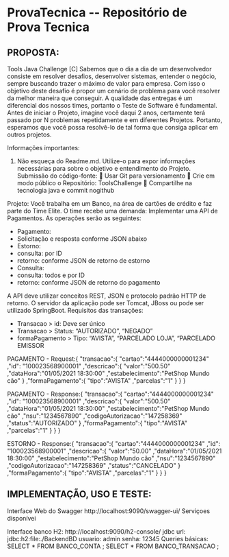 # ProvaTecnica -- Repositório de Prova Tecnica

PROPOSTA:
---------------------------------------------------------------------------------------------------------

Tools Java Challenge [C]
Sabemos que o dia a dia de um desenvolvedor consiste em resolver desafios, desenvolver sistemas, entender o negócio, sempre buscando trazer o máximo de valor para empresa. Com isso o objetivo deste desafio é propor um cenário de problema para você resolver da melhor maneira que conseguir.
A qualidade das entregas é um diferencial dos nossos times, portanto o Teste de Software é fundamental.
Antes de iniciar o Projeto, imagine você daqui 2 anos, certamente terá passado por N problemas repetidamente e em diferentes Projetos. Portanto, esperamos que você possa resolvê-lo de tal forma que consiga aplicar em outros projetos.

Informações importantes:
1. Não esqueça do Readme.md. Utilize-o para expor informações necessárias para sobre o
  objetivo e entendimento do Projeto.
Submissão do código-fonte:
   Usar Git para versionamento
   Crie em modo público o Repositório: ToolsChallenge
   Compartilhe na tecnologia java e commit nogithub

Projeto:
Você trabalha em um Banco, na área de cartões de crédito e faz parte do Time Elite.
O time recebe uma demanda: Implementar uma API de Pagamentos.
As operações serão as seguintes:
  - Pagamento:
  - Solicitação e resposta conforme JSON abaixo
  - Estorno:
  - consulta: por ID
  - retorno: conforme JSON de retorno de estorno
  - Consulta:
  - consulta: todos e por ID
  - retorno: conforme JSON de retorno do pagamento

A API deve utilizar conceitos REST, JSON e protocolo padrão HTTP de retorno.
O servidor da aplicação pode ser Tomcat, JBoss ou pode ser utilizado SpringBoot.
Requisitos das transações:
  - Transacao > id: Deve ser único
  - Transacao > Status: “AUTORIZADO”, “NEGADO”
  - formaPagamento > Tipo: “AVISTA”, “PARCELADO LOJA”, “PARCELADO EMISSOR

PAGAMENTO - Request:{
	"transacao":{
		"cartao":"4444000000001234"
		,"id": "100023568900001"
		,"descricao":{
			"valor":"500.50"
			,"dataHora":"01/05/2021 18:30:00"
			,"estabelecimento":"PetShop Mundo cão"
		}
		,"formaPagamento":{
			"tipo":"AVISTA"
			,"parcelas":"1"
		}
	}
}

PAGAMENTO - Response:{
	"transacao":{
		"cartao":"4444000000001234"
		,"id": "100023568900001"
		,"descricao":{
			"valor":"500.50"
			,"dataHora":"01/05/2021 18:30:00"
			,"estabelecimento":"PetShop Mundo cão"
			,"nsu":"1234567890"
			,"codigoAutorizacao":"147258369"
			,"status":"AUTORIZADO"
		}
		,"formaPagamento":{
			"tipo":"AVISTA"
			,"parcelas":"1"
		}
	}
}

ESTORNO - Response:{
	"transacao":{
		"cartao":"4444000000001234"
		,"id": "100023568900001"
		,"descricao":{
			"valor":"50.00"
			,"dataHora":"01/05/2021 18:30:00"
			,"estabelecimento":"PetShop Mundo cão"
			,"nsu":"1234567890"
			,"codigoAutorizacao":"147258369"
			,"status":"CANCELADO"
		}
		,"formaPagamento":{
			"tipo":"AVISTA"
			,"parcelas":"1"
		}
	}
}

IMPLEMENTAÇÃO, USO E TESTE:
---------------------------------------------------------------------------------------------------------

Interface Web do Swagger
  http://localhost:9090/swagger-ui/
  Serviçoes disponívei
  
Interface banco H2:
  http://localhost:9090/h2-console/
  jdbc url: jdbc:h2:file:./BackendBD
  usuario: admin
  senha: 12345
  Queries básicas:
    SELECT * FROM BANCO_CONTA ;
    SELECT * FROM BANCO_TRANSACAO ;

